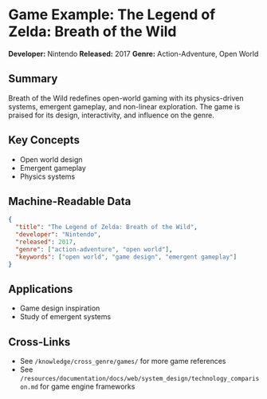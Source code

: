 # Game Example: The Legend of Zelda: Breath of the Wild

**Developer:** Nintendo
**Released:** 2017
**Genre:** Action-Adventure, Open World

## Summary
Breath of the Wild redefines open-world gaming with its physics-driven systems, emergent gameplay, and non-linear exploration. The game is praised for its design, interactivity, and influence on the genre.

## Key Concepts
- Open world design
- Emergent gameplay
- Physics systems

## Machine-Readable Data
```json
{
  "title": "The Legend of Zelda: Breath of the Wild",
  "developer": "Nintendo",
  "released": 2017,
  "genre": ["action-adventure", "open world"],
  "keywords": ["open world", "game design", "emergent gameplay"]
}
```

## Applications
- Game design inspiration
- Study of emergent systems

## Cross-Links
- See `/knowledge/cross_genre/games/` for more game references
- See `/resources/documentation/docs/web/system_design/technology_comparison.md` for game engine frameworks
